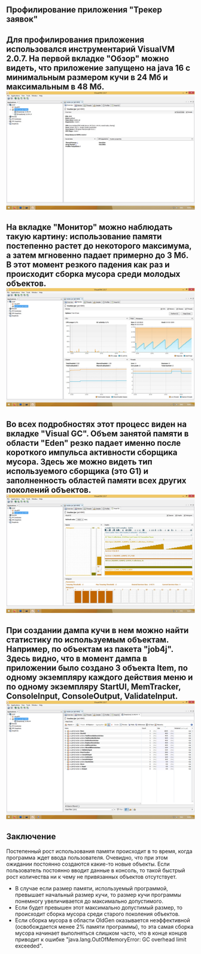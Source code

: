 ## Профилирование приложения "Трекер заявок" ##
Для профилирования приложения использовался инструментарий VisualVM 2.0.7. На первой вкладке "Обзор"
можно видеть, что приложение запущено на java 16 с минимальным размером кучи в 24 Мб и максимальным в 48 Мб.
![Обзор](../pictures/Профилирование(Обзор).jpg "VisualVM:Обзор")
----
На вкладке "Монитор" можно наблюдать такую картину: использование памяти постепенно растет до некоторого максимума,
а затем мгновенно падает примерно до 3 Мб. В этот момент резкого падения как раз и происходит сборка мусора среди молодых объектов.
![Монитор](../pictures/Профилирование(Монитор).jpg "VisualVM:Монитор")
----
Во всех подробностях этот процесс виден на вкладке "Visual GC". Объем занятой памяти в области "Eden" резко падает именно после
короткого импульса активности сборщика мусора. Здесь же можно видеть тип используемого сборщика (это G1) и заполненность областей 
памяти всех других поколений объектов. 
![VisualGC](../pictures/Профилирование(VisualGC).jpg "Visual GC")
----
При создании дампа кучи в нем можно найти статистику по используемым объектам. Например, по объектам из пакета "job4j". Здесь видно,
что в момент дампа в приложении было создано 3 объекта Item, по одному экземпляру каждого действия меню и по одному экземпляру StartUI,
MemTracker, ConsoleInput, ConsoleOutput, ValidateInput.
![Классы job4j](../pictures/Профилирование(Классы-job4j).jpg "Классы job4j")
----
## Заключение ##
Постепенный рост использования памяти происходит в то время, когда программа ждет
ввода пользователя. Очевидно, что при этом ожидании постоянно создаются какие-то новые объекты.
Если пользователь постоянно вводит данные в консоль, то такой быстрый рост количества ни к чему не привязанных объектов отсутствует.
+ В случае если размер памяти, используемый программой, превышает начальный размер кучи, то размер кучи программы понемногу увеличивается до максимально допустимого.
+ Если будет превышен этот максимально допустимый размер, то происходит сборка мусора среди старого поколения объектов.
+ Если сборка мусора в области OldGen оказывается неэффективной (освобождается менее 2% памяти программы), то эта самая сборка мусора начинает выполняться слишком часто,
  что в конце концов приводит к ошибке "java.lang.OutOfMemoryError: GC overhead limit exceeded".